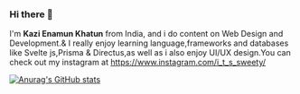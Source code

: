 ### Hi there 👋

I'm **Kazi Enamun Khatun** from India, and i do content on Web Design and Development.& I really enjoy learning language,frameworks and databases like Svelte js,Prisma & Directus,as well as i also enjoy UI/UX design.You can check out my instagram at https://www.instagram.com/i_t_s_sweety/

[![Anurag's GitHub stats](https://github-readme-stats.vercel.app/api?username=sweety127)](https://github.com/anuraghazra/github-readme-stats)
